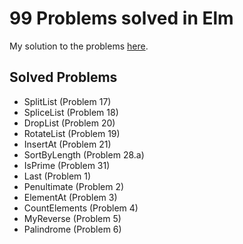 # 99 Problems solved in Elm

My solution to the problems [here](https://johncrane.gitbooks.io/ninety-nine-elm-problems/).

## Solved Problems

- SplitList (Problem 17)
- SpliceList (Problem 18)
- DropList (Problem 20)
- RotateList (Problem 19)
- InsertAt (Problem 21)
- SortByLength (Problem 28.a)
- IsPrime (Problem 31)
- Last (Problem 1)
- Penultimate (Problem 2)
- ElementAt (Problem 3)
- CountElements (Problem 4)
- MyReverse (Problem 5)
- Palindrome (Problem 6)
